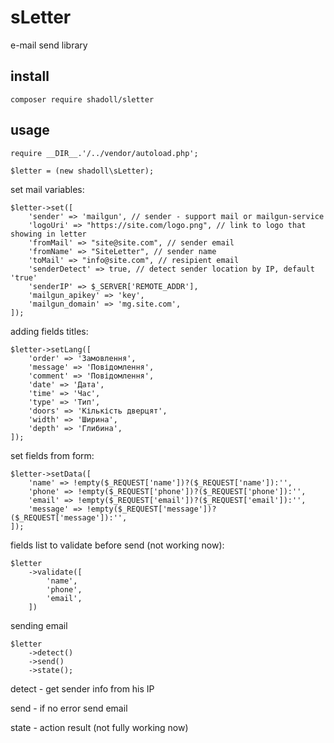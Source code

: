 # sLetter

e-mail send library

## install

`composer require shadoll/sletter`

## usage

```
require __DIR__.'/../vendor/autoload.php';

$letter = (new shadoll\sLetter);
```

set mail variables:

```
$letter->set([
    'sender' => 'mailgun', // sender - support mail or mailgun-service
    'logoUri' => "https://site.com/logo.png", // link to logo that showing in letter
    'fromMail' => "site@site.com", // sender email
    'fromName' => "SiteLetter", // sender name
    'toMail' => "info@site.com", // resipient email
    'senderDetect' => true, // detect sender location by IP, default 'true'
    'senderIP' => $_SERVER['REMOTE_ADDR'],
    'mailgun_apikey' => 'key',
    'mailgun_domain' => 'mg.site.com',
]);
```

adding fields titles:

```
$letter->setLang([
    'order' => 'Замовлення',
    'message' => 'Повідомлення',
    'comment' => 'Повідомлення',
    'date' => 'Дата',
    'time' => 'Час',
    'type' => 'Тип',
    'doors' => 'Кількість дверцят',
    'width' => 'Ширина',
    'depth' => 'Глибина',
]);
```

set fields from form:

```
$letter->setData([
    'name' => !empty($_REQUEST['name'])?($_REQUEST['name']):'',
    'phone' => !empty($_REQUEST['phone'])?($_REQUEST['phone']):'',
    'email' => !empty($_REQUEST['email'])?($_REQUEST['email']):'',
    'message' => !empty($_REQUEST['message'])?($_REQUEST['message']):'',
]);
```

fields list to validate before send (not working now):

```
$letter
    ->validate([
        'name',
        'phone',
        'email',
    ])
```

sending email

```
$letter
    ->detect()
    ->send()
    ->state();
```

detect - get sender info from his IP

send - if no error send email

state - action result (not fully working now)
